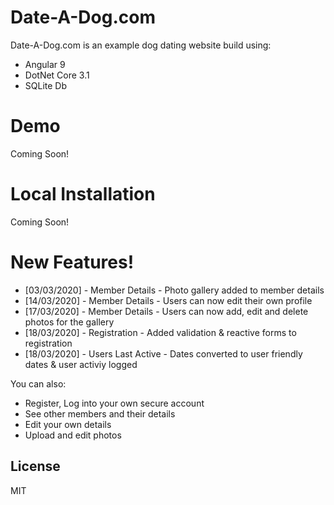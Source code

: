 # Date-A-Dog.com

Date-A-Dog.com is an example dog dating website build using:

  - Angular 9
  - DotNet Core 3.1
  - SQLite Db

# Demo
Coming Soon!

# Local Installation
Coming Soon!

# New Features!

  - [03/03/2020] - Member Details - Photo gallery added to member details
  - [14/03/2020] - Member Details - Users can now edit their own profile
  - [17/03/2020] - Member Details - Users can now add, edit and delete photos for the gallery
  - [18/03/2020] - Registration - Added validation & reactive forms to registration
  - [18/03/2020] - Users Last Active - Dates converted to user friendly dates & user activiy logged


You can also:
  - Register, Log into your own secure account
  - See other members and their details
  - Edit your own details
  - Upload and edit photos

License
----

MIT
